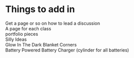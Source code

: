 # Things to add in 

Get a page or so on how to lead a discussion <br>
A page for each class <br>
portfolio pieces <br>
Silly Ideas<br>
   Glow In The Dark Blanket Corners<br>
   Battery Powered Battery Charger (cylinder for all batteries)<br>
